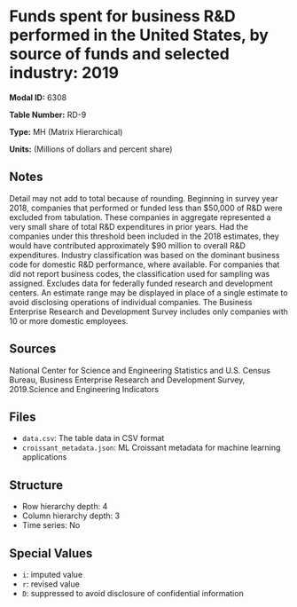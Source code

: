 # Funds spent for business R&D performed in the United States, by source of funds and selected industry: 2019

**Modal ID:** 6308

**Table Number:** RD-9

**Type:** MH (Matrix Hierarchical)

**Units:** (Millions of dollars and percent share)

## Notes

Detail may not add to total because of rounding. Beginning in survey year 2018, companies that performed or funded less than $50,000 of R&D were excluded from tabulation. These companies in aggregate represented a very small share of total R&D expenditures in prior years. Had the companies under this threshold been included in the 2018 estimates, they would have contributed approximately $90 million to overall R&D expenditures. Industry classification was based on the dominant business code for domestic R&D performance, where available. For companies that did not report business codes, the classification used for sampling was assigned. Excludes data for federally funded research and development centers. An estimate range may be displayed in place of a single estimate to avoid disclosing operations of individual companies. The Business Enterprise Research and Development Survey includes only companies with 10 or more domestic employees.

## Sources

National Center for Science and Engineering Statistics and U.S. Census Bureau, Business Enterprise Research and Development Survey, 2019.Science and Engineering Indicators

## Files

- `data.csv`: The table data in CSV format
- `croissant_metadata.json`: ML Croissant metadata for machine learning applications

## Structure

- Row hierarchy depth: 4
- Column hierarchy depth: 3
- Time series: No

## Special Values

- `i`: imputed value
- `r`: revised value
- `D`: suppressed to avoid disclosure of confidential information
